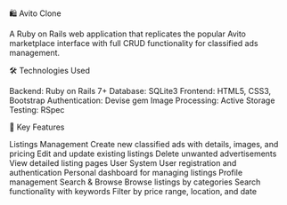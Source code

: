 🛍️ Avito Clone

A Ruby on Rails web application that replicates the popular Avito marketplace interface with full CRUD functionality for classified ads management.

🛠️ Technologies Used

Backend: Ruby on Rails 7+
Database: SQLite3
Frontend: HTML5, CSS3, Bootstrap
Authentication: Devise gem
Image Processing: Active Storage
Testing: RSpec

🎯 Key Features

Listings Management
Create new classified ads with details, images, and pricing
Edit and update existing listings
Delete unwanted advertisements
View detailed listing pages
User System
User registration and authentication
Personal dashboard for managing listings
Profile management
Search & Browse
Browse listings by categories
Search functionality with keywords
Filter by price range, location, and date
